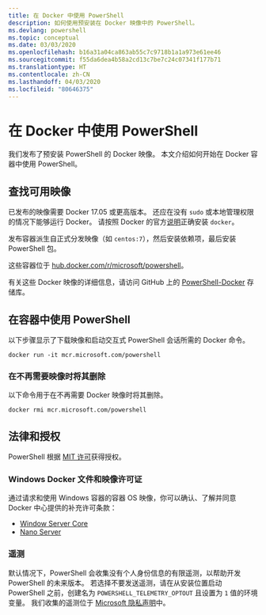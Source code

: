 ```yaml
---
title: 在 Docker 中使用 PowerShell
description: 如何使用预安装在 Docker 映像中的 PowerShell。
ms.devlang: powershell
ms.topic: conceptual
ms.date: 03/03/2020
ms.openlocfilehash: b16a31a04ca863ab55c7c9718b1a1a973e61ee46
ms.sourcegitcommit: f55da6dea4b58a2cd13c7be7c24c07341f177b71
ms.translationtype: HT
ms.contentlocale: zh-CN
ms.lasthandoff: 04/03/2020
ms.locfileid: "80646375"
---
```

# <a name="using-powershell-in-docker"></a>在 Docker 中使用 PowerShell

我们发布了预安装 PowerShell 的 Docker 映像。 本文介绍如何开始在 Docker 容器中使用 PowerShell。

## <a name="finding-available-images"></a>查找可用映像

已发布的映像需要 Docker 17.05 或更高版本。 还应在没有 `sudo` 或本地管理权限的情况下能够运行 Docker。 请按照 Docker 的官方[说明][install]正确安装 `docker`。

发布容器派生自正式分发映像（如 `centos:7`），然后安装依赖项，最后安装 PowerShell 包。

这些容器位于 [hub.docker.com/r/microsoft/powershell][docker-release]。

有关这些 Docker 映像的详细信息，请访问 GitHub 上的 [PowerShell-Docker][PowerShell-Docker] 存储库。

## <a name="using-powershell-in-a-container"></a>在容器中使用 PowerShell

以下步骤显示了下载映像和启动交互式 PowerShell 会话所需的 Docker 命令。

```console
docker run -it mcr.microsoft.com/powershell
```

### <a name="remove-the-image-when-no-longer-needed"></a>在不再需要映像时将其删除

以下命令用于在不再需要 Docker 映像时将其删除。

```console
docker rmi mcr.microsoft.com/powershell
```

## <a name="legal-and-licensing"></a>法律和授权

PowerShell 根据 [MIT 许可][]获得授权。

### <a name="windows-docker-file-and-image-licenses"></a>Windows Docker 文件和映像许可证

通过请求和使用 Windows 容器的容器 OS 映像，你可以确认、了解并同意 Docker 中心提供的补充许可条款：

- [Window Server Core][Window Server Core]
- [Nano Server][Nano Server]

### <a name="telemetry"></a>遥测

默认情况下，PowerShell 会收集没有个人身份信息的有限遥测，以帮助开发 PowerShell 的未来版本。 若选择不要发送遥测，请在从安装位置启动 PowerShell 之前，创建名为 `POWERSHELL_TELEMETRY_OPTOUT` 且设置为 `1` 值的环境变量。 我们收集的遥测位于 [Microsoft 隐私声明][privacy]中。

<!-- link references -->
[install]: https://docs.docker.com/engine/installation/
[docker-release]: https://hub.docker.com/r/microsoft/powershell/
[appinsights]: https://azure.microsoft.com/services/application-insights/
[MIT 许可]: https://github.com/PowerShell/PowerShell/tree/master/LICENSE.txt
[PowerShell-Docker]: https://github.com/PowerShell/PowerShell-Docker
[Window Server Core]: https://hub.docker.com/r/microsoft/windowsservercore/
[Nano Server]: https://hub.docker.com/r/microsoft/nanoserver/
[privacy]: https://privacy.microsoft.com/privacystatement/
